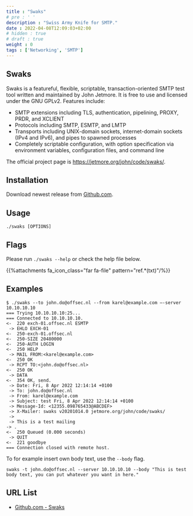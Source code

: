```yaml
---
title : "Swaks"
# pre : ' '
description : "Swiss Army Knife for SMTP."
date : 2022-04-08T12:09:03+02:00
# hidden : true
# draft : true
weight : 0
tags : ['Networking', 'SMTP']
---
```


## Swaks

Swaks is a featureful, flexible, scriptable, transaction-oriented SMTP test tool written and maintained by John Jetmore.  It is free to use and licensed under the GNU GPLv2. Features include:

- SMTP extensions including TLS, authentication, pipelining, PROXY, PRDR, and XCLIENT
- Protocols including SMTP, ESMTP, and LMTP
- Transports including UNIX-domain sockets, internet-domain sockets (IPv4 and IPv6), and pipes to spawned processes
- Completely scriptable configuration, with option specification via environment variables, configuration files, and command line

The official project page is <https://jetmore.org/john/code/swaks/>.

## Installation

Download newest release from [Github.com](https://github.com/jetmore/swaks/releases).

## Usage

```plain
./swaks [OPTIONS]
```

## Flags

Please run `./swaks --help` or check the help file below.

{{%attachments fa_icon_class="far fa-file" pattern="ref.*(txt)"/%}}

## Examples

```plain
$ ./swaks --to john.do@offsec.nl --from karel@example.com –-server 10.10.10.10
=== Trying 10.10.10.10:25...
=== Connected to 10.10.10.10.
<-  220 exch-01.offsec.nl ESMTP
 -> EHLO EXCH-01
<-  250-exch-01.offsec.nl
<-  250-SIZE 20480000
<-  250-AUTH LOGIN
<-  250 HELP
 -> MAIL FROM:<karel@example.com>
<-  250 OK
 -> RCPT TO:<john.do@offsec.nl>
<-  250 OK
 -> DATA
<-  354 OK, send.
 -> Date: Fri, 8 Apr 2022 12:14:14 +0100
 -> To: john.do@offsec.nl
 -> From: karel@example.com
 -> Subject: test Fri, 8 Apr 2022 12:14:14 +0100
 -> Message-Id: <12355.098765433@ABCDEF>
 -> X-Mailer: swaks v20201014.0 jetmore.org/john/code/swaks/
 ->
 -> This is a test mailing
-> .
<-  250 Queued (0.000 seconds)
 -> QUIT
<-  221 goodbye
=== Connection closed with remote host.
```

To for example insert own body text, use the `--body` flag.

```plain
swaks -t john.do@offsec.nl --server 10.10.10.10 --body "This is test body text, you can put whatever you want in here."
```

## URL List

- [Github.com - Swaks](https://github.com/jetmore/swaks)
